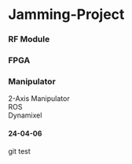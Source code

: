 # Jamming-Project

### RF Module

### FPGA

### Manipulator
2-Axis Manipulator<br/>
ROS<br/>
Dynamixel

#### 24-04-06
git test

